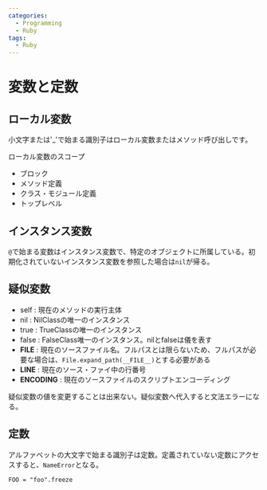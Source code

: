 ```yaml
---
categories:
  - Programming
  - Ruby
tags:
  - Ruby
---
```


# 変数と定数

## ローカル変数

小文字または'_'で始まる識別子はローカル変数またはメソッド呼び出しです。

ローカル変数のスコープ

- ブロック
- メソッド定義
- クラス・モジュール定義
- トップレベル

## インスタンス変数

`@`で始まる変数はインスタンス変数で、特定のオブジェクトに所属している。初期化されていないインスタンス変数を参照した場合は`nil`が帰る。

## 疑似変数

- self : 現在のメソッドの実行主体
- nil : NilClassの唯一のインスタンス
- true : TrueClassの唯一のインスタンス
- false : FalseClass唯一のインスタンス。nilとfalseは儀を表す
- __FILE__ : 現在のソースファイル名。フルパスとは限らないため、フルパスが必要な場合は、`File.expand_path(__FILE__)`とする必要がある
- __LINE__ : 現在のソース・ファイ中の行番号
- __ENCODING__ : 現在のソースファイルのスクリプトエンコーディング

疑似変数の値を変更することは出来ない。疑似変数へ代入すると文法エラーになる。

## 定数

アルファベットの大文字で始まる識別子は定数。定義されていない定数にアクセスすると、`NameError`となる。

```
FOO = "foo".freeze
```


